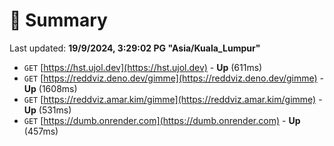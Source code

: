 # 📖 Summary
Last updated: **19/9/2024, 3:29:02 PG "Asia/Kuala_Lumpur"**

- `GET` [https://hst.ujol.dev](https://hst.ujol.dev) - **Up** (611ms)
- `GET` [https://reddviz.deno.dev/gimme](https://reddviz.deno.dev/gimme) - **Up** (1608ms)
- `GET` [https://reddviz.amar.kim/gimme](https://reddviz.amar.kim/gimme) - **Up** (531ms)
- `GET` [https://dumb.onrender.com](https://dumb.onrender.com) - **Up** (457ms)
